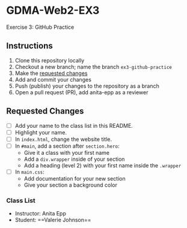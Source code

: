 # GDMA-Web2-EX3
Exercise 3: GitHub Practice

## Instructions
1. Clone this repository locally
2. Checkout a new branch; name the branch `ex3-github-practice`
3. Make the [requested changes](#requested-changes)
4. Add and commit your changes
5. Push (publish) your changes to the repository as a branch
6. Open a pull request (PR), add anita-epp as a reviewer

## Requested Changes
- [ ] Add your name to the class list in this README.
- [ ] Highlight your name.
- [ ] In `index.html`, change the website title.
- [ ] In `#main`, add a section after `section.hero`:
   - Give it a class with your first name
   - Add a `div.wrapper` inside of your section
   - Add a heading (level 2) with your first name inside the `.wrapper`
- [ ] In `main.css`:
   - Add documentation for your new section
   - Give your section a background color

### Class List
- Instructor: Anita Epp
- Student: ==Valerie Johnson==
